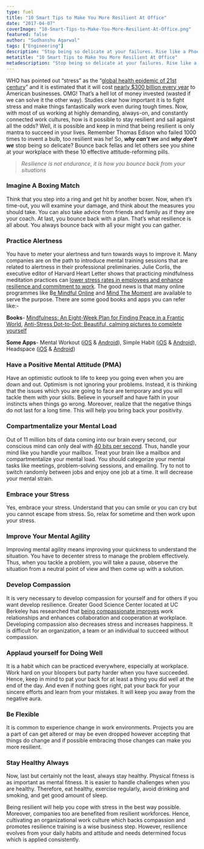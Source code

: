 ```yaml
---
type: fuel
title: "10 Smart Tips to Make You More Resilient At Office"
date: "2017-04-07"
coverImage: "10-Smart-Tips-to-Make-You-More-Resilient-At-Office.png"
featured: false
author: "Sudhanshu Agarwal"
tags: ["Engineering"]
description: "Stop being so delicate at your failures. Rise like a Phoenix at work by working out these wonderful habits practiced by resilient people."
metatitle: "10 Smart Tips to Make You More Resilient At Office"
metadescription: "Stop being so delicate at your failures. Rise like a Phoenix at work by working out these wonderful habits practiced by resilient people."
---
```


WHO has pointed out “stress” as the “[global health epidemic of 21st century](http://scitechconnect.elsevier.com/stress-health-epidemic-21st-century/)” and it is estimated that it will cost [nearly \$300 billion every year](http://www.businessnewsdaily.com/2267-workplace-stress-health-epidemic-perventable-employee-assistance-programs.html) to American businesses. OMG! That’s a hell lot of money invested (wasted if we can solve it the other way). Studies clear how important it is to fight stress and make things fantastically work even during tough times. Now, with most of us working at highly demanding, always-on, and constantly connected work cultures, how is it possible to stay resilient and sail against all the odds? Well, it is possible and keep in mind that being resilient is only mantra to succeed in your lives. Remember Thomas Edison who failed 1000 times to invent a bulb, too resilient was he! So, **_why can’t we_** and **_why don’t we_** stop being so delicate? Bounce back fellas and let others see you shine at your workplace with these 10 effective attitude-reforming pills.

> _Resilience is not endurance, it is how you bounce back from your situations_

### **Imagine A Boxing Match**

Think that you step into a ring and get hit by another boxer. Now, when it’s time-out, you will examine your damage, and think about the measures you should take. You can also take advice from friends and family as if they are your coach. At last, you bounce back with a plan. That’s what resilience is all about. You always bounce back with all your might you can gather.

### **Practice Alertness**

You have to meter your alertness and turn towards ways to improve it. Many companies are on the path to introduce mental training sessions that are related to alertness in their professional preliminaries. Julie Corlis, the executive editor of Harvard Heart Letter shows that practicing mindfulness meditation practices can [lower stress rates in employees and enhance resilience and commitment to work](http://www.health.harvard.edu/blog/mindfulness-meditation-may-ease-anxiety-mental-stress-201401086967). The good news is that many online programmes like B[e Mindful Online](https://www.bemindfulonline.com/) and [Mind The Moment](https://www.harvardpilgrim.org/portal/page?_pageid=1434,360741&_dad=portal&_schema=PORTAL) are available to serve the purpose. There are some good books and apps you can refer like:-

**Books**\- [Mindfulness: An Eight-Week Plan for Finding Peace in a Frantic World](https://www.amazon.com/Mindfulness-Eight-Week-Finding-Peace-Frantic-ebook/dp/B005NJ2T1G), [Anti-Stress Dot-to-Dot: Beautiful, calming pictures to complete yourself](http://www.amazon.in/Anti-Stress-Dot---Dot-Beautiful-Colouring/dp/0752265865/ref=sr_1_4?tag=geniuslink0e-21&ie=UTF8&qid=1450456674&sr=8-4&keywords=books+mindfulness)

**Some Apps**\- Mental Workout ([iOS](https://itunes.apple.com/us/app/lumosity-daily-brain-games/id577232024?mt=8) & [Android](https://play.google.com/store/apps/details?id=com.lumoslabs.lumosity)), Simple Habit ([iOS](https://play.google.com/store/apps/details?id=com.simplehabit.simplehabitapp&hl=en) & [Android](https://play.google.com/store/apps/details?id=com.simplehabit.simplehabitapp&hl=en)), Headspace ([iOS](https://itunes.apple.com/us/app/headspace-guided-meditation-and-mindfulness/id493145008?mt=8) & [Android](https://play.google.com/store/apps/details?id=com.getsomeheadspace.android&hl=en))

### **Have a Positive Mental Attitude (PMA)**

Have an optimistic outlook to life to keep you going even when you are down and out. Optimism is not ignoring your problems. Instead, it is thinking that the issues which you are going to face are temporary and you will tackle them with your skills. Believe in yourself and have faith in your instincts when things go wrong. Moreover, realize that the negative things do not last for a long time. This will help you bring back your positivity.

### **Compartmentalize your Mental Load**

Out of 11 million bits of data coming into our brain every second, our conscious mind can only deal with [40 bits per second](https://www.forbes.com/sites/nickmorgan/2013/03/07/how-to-master-yourself-your-unconscious-and-the-people-around-you-3/#4d40e2fc6762). Thus, handle your mind like you handle your mailbox. Treat your brain like a mailbox and compartmentalize your mental load. You should categorize your mental tasks like meetings, problem-solving sessions, and emailing. Try to not to switch randomly between jobs and enjoy one job at a time. It will decrease your mental strain.

### **Embrace your Stress**

Yes, embrace your stress. Understand that you can smile or you can cry but you cannot escape from stress. So, relax for sometime and then work upon your stress.

### **Improve Your Mental Agility**

Improving mental agility means improving your quickness to understand the situation. You have to decenter stress to manage the problem effectively. Thus, when you tackle a problem, you will take a pause, observe the situation from a neutral point of view and then come up with a solution.

### **Develop Compassion**

It is very necessary to develop compassion for yourself and for others if you want develop resilience. Greater Good Science Center located at UC Berkeley has researched that [being compassionate improves](http://greatergood.berkeley.edu/article/item/compassion_across_cubicles) work relationships and enhances collaboration and cooperation at workplace. Developing compassion also decreases stress and increases happiness. It is difficult for an organization, a team or an individual to succeed without compassion.

### **Applaud yourself for Doing Well**

It is a habit which can be practiced everywhere, especially at workplace. Work hard on your bloopers but party harder when you have succeeded. Hence, keep in mind to pat your back for at least a thing you did well at the end of the day. And even if nothing goes right, pat your back for your sincere efforts and learn from your mistakes. It will keep you away from the negative aura.

### **Be Flexible**

It is common to experience change in work environments. Projects you are a part of can get altered or may be even dropped however accepting that things do change and if possible embracing those changes can make you more resilient.

### **Stay Healthy Always**

Now, last but certainly not the least, always stay healthy. Physical fitness is as important as mental fitness. It is easier to handle challenges when you are healthy. Therefore, eat healthy, exercise regularly, avoid drinking and smoking, and get good amount of sleep.

Being resilient will help you cope with stress in the best way possible. Moreover, companies too are benefited from resilient workforces. Hence, cultivating an organizational work culture which backs compassion and promotes resilience training is a wise business step. However, resilience evolves from your daily habits and attitude and needs determined focus which is applied consistently.
